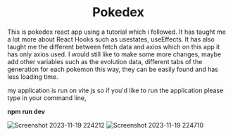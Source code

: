 <h1 align="center">Pokedex</h1>

This is pokedex react app using a tutorial which i followed. It has taught me a lot more about React Hooks such as usestates, useEffects. It has also taught me the different between fetch data and axios which on this app it has only axios used. I would still like to make some more changes, maybe add other variables such as the evolution data, different tabs of the generation for each pokemon this way, they can be easily found and has less loading time.

my application is run on vite js so if you'd like to run the application please type in your command line, <p ><strong>npm run dev</strong></p>

![Screenshot 2023-11-19 224212](https://github.com/mossstak/pokedex/assets/57457446/1b1e72da-6fdb-4e9b-918a-7ebf9b581bea)
![Screenshot 2023-11-19 224710](https://github.com/mossstak/pokedex/assets/57457446/cab5ac6f-27b5-43e6-a096-2aca14001041)
